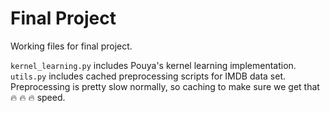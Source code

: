 # Final Project

Working files for final project.

`kernel_learning.py` includes Pouya's kernel learning implementation.
`utils.py` includes cached preprocessing scripts for IMDB data set.  Preprocessing is pretty slow normally, so caching to make sure we get that :fire: :fire: :fire: speed.